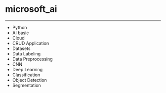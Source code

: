 # microsoft_ai
---

- Python
- AI basic
- Cloud
- CRUD Application
- Datasets
- Data Labeling
- Data Preprocessing
- CNN
- Deep Learning
- Classification
- Object Detection
- Segmentation
